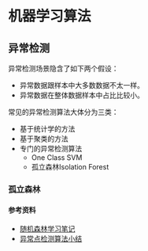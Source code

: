 # 机器学习算法

## 异常检测

异常检测场景隐含了如下两个假设：

* 异常数据跟样本中大多数数据不太一样。
* 异常数据在整体数据样本中占比比较小。

常见的异常检测算法大体分为三类：

* 基于统计学的方法
* 基于聚类的方法
* 专门的异常检测算法
  * One Class SVM
  * 孤立森林Isolation Forest

### 孤立森林

#### 参考资料

* [随机森林学习笔记](http://geosmart.github.io/2017/07/20/%E9%9A%8F%E6%9C%BA%E6%A3%AE%E6%9E%97%E5%AD%A6%E4%B9%A0%E7%AC%94%E8%AE%B0/)
* [异常点检测算法小结](https://robinchao.github.io/2018/08/02/novelty-detection.html)
